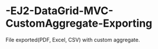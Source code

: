 # -EJ2-DataGrid-MVC-CustomAggregate-Exporting
File exported(PDF, Excel, CSV) with custom aggregate.
